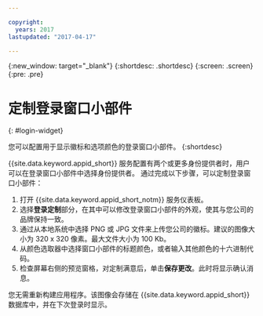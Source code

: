 ```yaml
---

copyright:
  years: 2017
lastupdated: "2017-04-17"

---
```

{:new_window: target="_blank"}
{:shortdesc: .shortdesc}
{:screen: .screen}
{:pre: .pre}

# 定制登录窗口小部件
{: #login-widget}

您可以配置用于显示徽标和选项颜色的登录窗口小部件。
{:shortdesc}

{{site.data.keyword.appid_short}} 服务配置有两个或更多身份提供者时，用户可以在登录窗口小部件中选择身份提供者。
通过完成以下步骤，可以定制登录窗口小部件：

1. 打开 {{site.data.keyword.appid_short_notm}} 服务仪表板。
2. 选择**登录定制**部分，在其中可以修改登录窗口小部件的外观，使其与您公司的品牌保持一致。
3. 通过从本地系统中选择 PNG 或 JPG 文件来上传您公司的徽标。建议的图像大小为 320 x 320 像素。最大文件大小为 100 Kb。
4. 从颜色选取器中选择窗口小部件的标题颜色，或者输入其他颜色的十六进制代码。
5. 检查屏幕右侧的预览窗格，对定制满意后，单击**保存更改**。此时将显示确认消息。

您无需重新构建应用程序。该图像会存储在 {{site.data.keyword.appid_short}} 数据库中，并在下次登录时显示。

